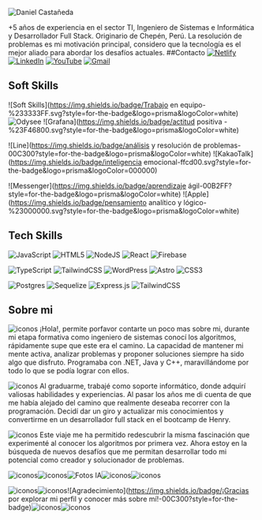 ![Daniel Castañeda](https://res.cloudinary.com/desaac6ma/image/upload/v1706631336/Slider%20portfolio/Daniel_Casta%C3%B1eda_git_sgsbah.png)

+5 años de experiencia en el sector TI, Ingeniero de Sistemas e Informática y Desarrollador Full Stack. Originario de Chepén, Perú. La resolución de problemas es mi motivación principal, considero que la tecnología es el mejor aliado para abordar los desafíos actuales.
##Contacto
[![Netlify](https://img.shields.io/badge/Portfolio-%23000000.svg?style=for-the-badge&logo=netlify&logoColor=#00C7B7)](https://www.linkedin.com/in/luis-daniel-casta%C3%B1eda-abanto/) [![LinkedIn](https://img.shields.io/badge/linkedin-%230077B5.svg?style=for-the-badge&logo=linkedin&logoColor=white)](https://portfolio-danielcastdev.netlify.app/) [![YouTube](https://img.shields.io/badge/YouTube-%23FF0000.svg?style=for-the-badge&logo=YouTube&logoColor=white)](https://www.youtube.com/channel/UCtTb5WgJCkNAT4q5mAxNskg) [![Gmail](https://img.shields.io/badge/castanedad121@gmail.com-D14836?style=for-the-badge&logo=gmail&logoColor=white)](mailto:castanedad121@gmail.com)

## Soft Skills
![Soft Skills](https://img.shields.io/badge/Trabajo en equipo-%233333FF.svg?style=for-the-badge&logo=prisma&logoColor=white) ![Odysee](https://img.shields.io/badge/perseverancia-EF1970?style=for-the-badge&logo=prisma&logoColor=white) ![Grafana](https://img.shields.io/badge/actitud positiva -%23F46800.svg?style=for-the-badge&logo=prisma&logoColor=white)

![Line](https://img.shields.io/badge/análisis y resolución de problemas-00C300?style=for-the-badge&logo=prisma&logoColor=white) ![KakaoTalk](https://img.shields.io/badge/inteligencia emocional-ffcd00.svg?style=for-the-badge&logo=prisma&logoColor=000000)

![Messenger](https://img.shields.io/badge/aprendizaje ágil-00B2FF?style=for-the-badge&logo=prisma&logoColor=white) ![Apple](https://img.shields.io/badge/pensamiento analítico y lógico-%23000000.svg?style=for-the-badge&logo=prisma&logoColor=white)

## Tech Skills
![JavaScript](https://img.shields.io/badge/javascript-%23323330.svg?style=for-the-badge&logo=javascript&logoColor=%23F7DF1E) ![HTML5](https://img.shields.io/badge/html5-%23E34F26.svg?style=for-the-badge&logo=html5&logoColor=white) ![NodeJS](https://img.shields.io/badge/node.js-6DA55F?style=for-the-badge&logo=node.js&logoColor=white) ![React](https://img.shields.io/badge/react-%2320232a.svg?style=for-the-badge&logo=react&logoColor=%2361DAFB) ![Firebase](https://img.shields.io/badge/Firebase-039BE5?style=for-the-badge&logo=Firebase&logoColor=white)

![TypeScript](https://img.shields.io/badge/typescript-%23007ACC.svg?style=for-the-badge&logo=typescript&logoColor=white) ![TailwindCSS](https://img.shields.io/badge/tailwindcss-%2338B2AC.svg?style=for-the-badge&logo=tailwind-css&logoColor=white) ![WordPress](https://img.shields.io/badge/WordPress-%23117AC9.svg?style=for-the-badge&logo=WordPress&logoColor=white) ![Astro](https://img.shields.io/badge/astro-%232C2052.svg?style=for-the-badge&logo=astro&logoColor=white)  ![CSS3](https://img.shields.io/badge/css3-%231572B6.svg?style=for-the-badge&logo=css3&logoColor=white)

![Postgres](https://img.shields.io/badge/postgres-%23316192.svg?style=for-the-badge&logo=postgresql&logoColor=white) ![Sequelize](https://img.shields.io/badge/Sequelize-52B0E7?style=for-the-badge&logo=Sequelize&logoColor=white) ![Express.js](https://img.shields.io/badge/express.js-%23404d59.svg?style=for-the-badge&logo=express&logoColor=%2361DAFB)  ![TailwindCSS](https://img.shields.io/badge/tailwindcss-%2338B2AC.svg?style=for-the-badge&logo=tailwind-css&logoColor=white)

## Sobre mi
![iconos](https://img.shields.io/badge/👋👋👋👋👋👋👋👋👋👋👋👋👋👋👋👋👋👋👋👋👋👋👋👋👋👋👋👋👋👋👋👋👋👋👋👋👋👋👋👋👋👋👋👋👋👋👋👋👋👋👋👋👋👋-000?style=for-the-badge)
¡Hola!, permite porfavor contarte un poco mas sobre mi, durante mi etapa formativa como ingeniero de sistemas conocí los algoritmos, rápidamente supe que este era el camino. La capacidad de mantener mi mente activa, analizar problemas y proponer soluciones siempre ha sido algo que disfruto. Programaba con .NET, Java y C++, maravillándome por todo lo que se podía lograr con ellos.

![iconos](https://img.shields.io/badge/🎓🎓🎓🎓🎓🎓🎓🎓🎓🎓🎓🎓🎓🎓🎓🎓🎓🎓🎓🎓🎓🎓🎓🎓🎓🎓🎓🎓🎓🎓🎓🎓🎓🎓🎓🎓🎓🎓🎓🎓🎓🎓🎓🎓🎓🎓🎓🎓🎓🎓🎓🎓🎓🎓-0ffff?style=for-the-badge)
Al graduarme, trabajé como soporte informático, donde adquirí valiosas habilidades y experiencias. Al pasar los años me di cuenta de que me había alejado del camino que realmente deseaba recorrer con la programación. Decidí dar un giro y actualizar mis conocimientos y convertirme en un desarrollador full stack en el bootcamp de Henry.

![iconos](https://img.shields.io/badge/✈️✈️✈️✈️✈️✈️✈️✈️✈️✈️✈️✈️✈️✈️✈️✈️✈️✈️✈️✈️✈️✈️✈️✈️✈️✈️✈️✈️✈️✈️✈️✈️✈️✈️✈️✈️✈️✈️✈️✈️✈️✈️✈️✈️✈️✈️✈️✈️-000?style=for-the-badge)
Este viaje me ha permitido redescubrir la misma fascinación que experimenté al conocer los algoritmos por primera vez. Ahora estoy en la búsqueda de nuevos desafíos que me permitan desarrollar todo mi potencial como creador y solucionador de problemas.

 ![iconos](https://img.shields.io/badge/-0fffff?style=for-the-badge)![iconos](https://img.shields.io/badge/🤖🤖🤖🤖🤖🤖🤖🤖🤖🤖-000?style=for-the-badge)![Fotos IA ](https://res.cloudinary.com/desaac6ma/image/upload/v1706630886/Slider%20portfolio/Fotos_IA_y7hww7.gif)![iconos](https://img.shields.io/badge/🤖🤖🤖🤖🤖🤖🤖🤖🤖🤖-000?style=for-the-badge)![iconos](https://img.shields.io/badge/-0fffff?style=for-the-badge)

![iconos](https://img.shields.io/badge/-0fffff?style=for-the-badge)![iconos](https://img.shields.io/badge/🎉🎉🎉🎉🎉🎉-000?style=for-the-badge)![Agradecimiento](https://img.shields.io/badge/¡Gracias por explorar mi perfil y conocer más sobre mí!-00C300?style=for-the-badge)![iconos](https://img.shields.io/badge/🎉🎉🎉🎉🎉🎉-000?style=for-the-badge)![iconos](https://img.shields.io/badge/-0fffff?style=for-the-badge)
